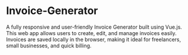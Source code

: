 # Invoice-Generator
A fully responsive and user-friendly Invoice Generator built using Vue.js. This web app allows users to create, edit, and manage invoices easily. Invoices are saved locally in the browser, making it ideal for freelancers, small businesses, and quick billing.

